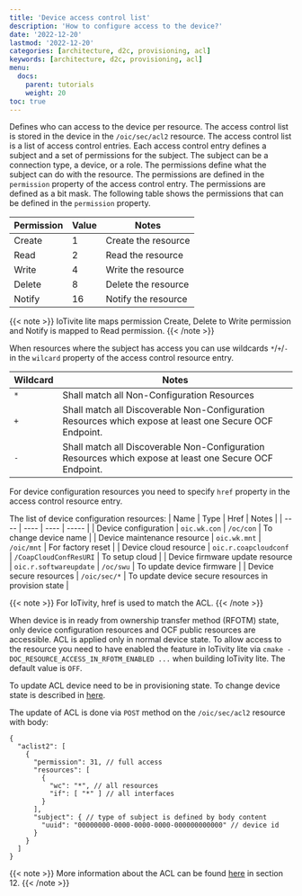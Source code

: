 ```yaml
---
title: 'Device access control list'
description: 'How to configure access to the device?'
date: '2022-12-20'
lastmod: '2022-12-20'
categories: [architecture, d2c, provisioning, acl]
keywords: [architecture, d2c, provisioning, acl]
menu:
  docs:
    parent: tutorials
    weight: 20
toc: true
---
```


Defines who can access to the device per resource. The access control list is stored in the device in the `/oic/sec/acl2` resource. The access control list is a list of access control entries. Each access control entry defines a subject and a set of permissions for the subject. The subject can be a connection type, a device, or a role. The permissions define what the subject can do with the resource. The permissions are defined in the `permission` property of the access control entry. The permissions are defined as a bit mask. The following table shows the permissions that can be defined in the `permission` property.

| Permission | Value | Notes |
| ---------- | ----- | ----- |
| Create | 1 | Create the resource |
| Read | 2 | Read the resource |
| Write | 4 | Write the resource |
| Delete | 8 | Delete the resource |
| Notify | 16 | Notify the resource |

{{< note >}}
IoTivite lite maps permission Create, Delete to Write permission and Notify is mapped to Read permission.
{{< /note >}}

When resources where the subject has access you can use wildcards `*`/`+`/`-` in the `wilcard` property of the access control resource entry.

| Wildcard | Notes |
| -------- | ----- |
| `*` | Shall match all Non-Configuration Resources |
| `+` | Shall match all Discoverable Non-Configuration Resources which expose at least one Secure OCF Endpoint. |
| `-` | Shall match all Discoverable Non-Configuration Resources which expose at least one Secure OCF Endpoint. |

For device configuration resources you need to specify `href` property in the access control resource entry.

The list of device configuration resources:
| Name | Type | Href | Notes |
| ---- | ---- | ---- | ----- |
| Device configuration | `oic.wk.con` | `/oc/con` | To change device name |
| Device maintenance resource | `oic.wk.mnt` | `/oic/mnt` | For factory reset |
| Device cloud resource | `oic.r.coapcloudconf` | `/CoapCloudConfResURI` | To setup cloud  |
| Device firmware update resource | `oic.r.softwareupdate` | `/oc/swu` | To update device firmware |
| Device secure resources | `/oic/sec/*` | To update device secure resources in provision state |

{{< note >}}
For IoTivity, href is used to match the ACL.
{{< /note >}}

When device is in ready from ownership transfer method (RFOTM) state, only device configuration resources and OCF public resources are accessible. ACL is applied only in normal device state. To allow access to the resource you need to have enabled the feature in IoTivity lite via `cmake -DOC_RESOURCE_ACCESS_IN_RFOTM_ENABLED ...` when building IoTivity lite. The default value is `OFF`.

To update ACL device need to be in provisioning state. To change device state is described in [here](../../tutorials/change-provision-status).

The update of ACL is done via `POST` method on the `/oic/sec/acl2` resource with body:

```jsonc
{
  "aclist2": [
    {
      "permission": 31, // full access
      "resources": [
        {
          "wc": "*", // all resources
          "if": [ "*" ] // all interfaces
        }
      ],
      "subject": { // type of subject is defined by body content
        "uuid": "00000000-0000-0000-0000-000000000000" // device id
      }
    }
  ]
}
```

{{< note >}}
More information about the ACL can be found [here](https://openconnectivity.org/specs/OCF_Security_Specification.pdf) in section 12.
{{< /note >}}

